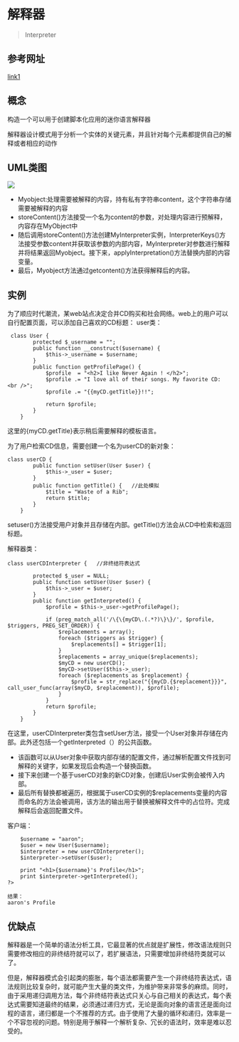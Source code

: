 # 解释器
> Interpreter
## 参考网址
[link1](http://holyrain1314.blog.163.com/blog/static/10011413520121125104525736/)
## 概念
构造一个可以用于创建脚本化应用的迷你语言解释器

解释器设计模式用于分析一个实体的关键元素，并且针对每个元素都提供自己的解释或者相应的动作


## UML类图

![](http://i.imgur.com/E7IMcwo.jpg)

- Myobject:处理需要被解释的内容，持有私有字符串content，这个字符串存储需要被解释的内容
- storeContent()方法接受一个名为content的参数，对处理内容进行预解释，内容存在MyObject中
- 随后调用storeContent()方法创建MyInterpreter实例，InterpreterKeys()方法接受参数content并获取该参数的内部内容，MyInterpreter对参数进行解释并将结果返回Myobject。接下来，applyInterpretation()方法替换内部的内容变量。
- 最后，Myobject方法通过getcontent()方法获得解释后的内容。


## 实例

为了顺应时代潮流，某web站点决定合并CD购买和社会网络。web上的用户可以自行配置页面，可以添加自己喜欢的CD标题：
user类：
```
 class User {      
        protected $_username = "";   
        public function __construct($username) {   
            $this->_username = $username;   
        }  
        public function getProfilePage() {   
            $profile  = "<h2>I like Never Again ! </h2>";   
            $profile .= "I love all of their songs. My favorite CD: <br />";   
            $profile .= "{{myCD.getTitle}}!!";   
               
            return $profile;   
        }   
    }   

```
这里的{myCD.getTitle}表示稍后需要解释的模板语言。

为了用户检索CD信息，需要创建一个名为userCD的新对象：
```
class userCD {   
        public function setUser(User $user) {   
            $this->_user = $user;   
        }   
        public function getTitle() {   //此处模拟
            $title = "Waste of a Rib";   
            return $title;   
        }   
    }   

```
setuser()方法接受用户对象并且存储在内部。getTitle()方法会从CD中检索和返回标题。

解释器类：
```
class userCDInterpreter {   //非终结符表达式
           
        protected $_user = NULL;   
        public function setUser(User $user) {   
            $this->_user = $user;   
        }   
        public function getInterpreted() {   
            $profile = $this->_user->getProfilePage();   
               
            if (preg_match_all('/\{\{myCD\.(.*?)\}\}/', $profile, $triggers, PREG_SET_ORDER)) {   
                $replacements = array();   
                foreach ($triggers as $trigger) {   
                    $replacements[] = $trigger[1];   
                }   
                $replacements = array_unique($replacements);   
                $myCD = new userCD();   
                $myCD->setUser($this->_user);   
                foreach ($replacements as $replacement) {   
                    $profile = str_replace("{{myCD.{$replacement}}}", call_user_func(array($myCD, $replacement)), $profile);   
                }   
            }   
            return $profile;   
        }   
    }   
```
在这里，userCDInterpreter类包含setUser方法，接受一个User对象并存储在内部。此外还包括一个getInterpreted（）的公共函数。
- 该函数可以从User对象中获取内部存储的配置文件，通过解析配置文件找到可解释的关键字，如果发现后会构造一个替换函数。
- 接下来创建一个基于userCD对象的新CD对象，创建后User实例会被传入内部。
- 最后所有替换都被遍历，根据属于userCD实例的$replacements变量的内容而命名的方法会被调用，该方法的输出用于替换被解释文件中的占位符。完成解释后会返回配置文件。

客户端：
```
    $username = "aaron";   
    $user = new User($username);   
    $interpreter = new userCDInterpreter();   
    $interpreter->setUser($user);   
       
    print "<h1>{$username}'s Profile</h1>";   
    print $interpreter->getInterpreted();   
?> 

结果：
aaron's Profile

```

## 优缺点
解释器是一个简单的语法分析工具，它最显著的优点就是扩展性，修改语法规则只需要修改相应的非终结符就可以了，若扩展语法，只需要增加非终结符类就可以了。

但是，解释器模式会引起类的膨胀，每个语法都需要产生一个非终结符表达式，语法规则比较复杂时，就可能产生大量的类文件，为维护带来非常多的麻烦。同时，由于采用递归调用方法，每个非终结符表达式只关心与自己相关的表达式，每个表达式需要知道最终的结果，必须通过递归方式，无论是面向对象的语言还是面向过程的语言，递归都是一个不推荐的方式。由于使用了大量的循环和递归，效率是一个不容忽视的问题。特别是用于解释一个解析复杂、冗长的语法时，效率是难以忍受的。

